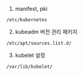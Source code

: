 1. manifest, pki

`/etc/kubernetes`

2. kubeadm 버전 관리 패키지

`/etc/apt/sources.list.d/`

3. kubelet 설정

`/var/lib/kubelet/`